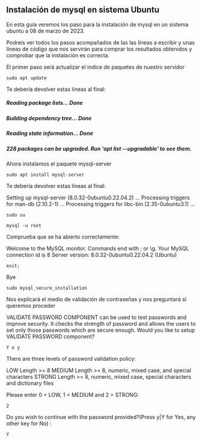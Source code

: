 ## Instalación de mysql en sistema Ubuntu

En esta guía veremos los paso para la instalación de mysql en un sistema ubuntu a 08 de marzo de 2023.

Podreis ver todos los pasos acompañados de las las líneas a escribir y unas líneas de código que nos servirán para comprar los resultados obtenidos y comprobar que la instalación es correcta.

El primer paso será actualizar el indice de paquetes de nuestro servidor

    sudo apt update

Te debería devolver estas líneas al final:

##### Reading package lists... Done
##### Building dependency tree... Done
##### Reading state information... Done
##### 228 packages can be upgraded. Run 'apt list --upgradable' to see them.

Ahora instalamos el paquete mysql-server

    sudo apt install mysql-server

Te debería devolver estas líneas al final:

Setting up mysql-server (8.0.32-0ubuntu0.22.04.2) ...
Processing triggers for man-db (2.10.2-1) ...
Processing triggers for libc-bin (2.35-0ubuntu3.1) ...

    sudo su

    mysql -u root

Comprueba que se ha abierto correctamente:

Welcome to the MySQL monitor.  Commands end with ; or \g.
Your MySQL connection id is 8
Server version: 8.0.32-0ubuntu0.22.04.2 (Ubuntu)

    exit;

Bye

    sudo mysql_secure_installation

Nos explicará el medio de validación de contraseñas y nos preguntará si queremos proceder

VALIDATE PASSWORD COMPONENT can be used to test passwords
and improve security. It checks the strength of password
and allows the users to set only those passwords which are
secure enough. Would you like to setup VALIDATE PASSWORD component?

    Y o y

There are three levels of password validation policy:

LOW    Length >= 8
MEDIUM Length >= 8, numeric, mixed case, and special characters
STRONG Length >= 8, numeric, mixed case, special characters and dictionary files

Please enter 0 = LOW, 1 = MEDIUM and 2 = STRONG: 

    2

Do you wish to continue with the password provided?(Press y|Y for Yes, any other key for No) :

    Y